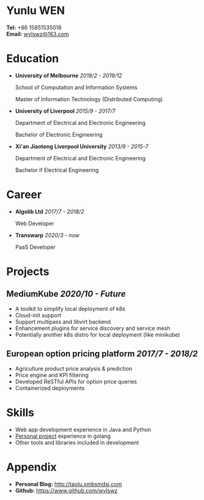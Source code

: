 <!-- font: frutiger -->

# Yunlu **WEN**
**Tel:** +86 15851535018   
**Email:** wylswz@163.com

# Education
- **University of Melbourne**
    *2018/2 - 2019/12*

    School of Computation and Information Systems

    Master of Information Technology
    (Distributed Computing)

- **University of Liverpool**
    *2015/9 - 2017/7*

    Department of Electrical and Electronic Engineering

    Bachelor of Electronic Engineering


- **Xi'an Jiaotong Liverpool University**
    *2013/9 - 2015-7*

    Department of Electrical and Electronic Engineering

    Bachelor if Electrical Engineering

# Career

- **Algolib Ltd** *2017/7 - 2018/2*
  
  Web Developer

- **Transwarp** *2020/3 - now*

  PaaS Developer


# Projects

## MediumKube *2020/10 - Future*
  - A toolkit to simplify local deployment of k8s
  - Cloud-init support
  - Support multipass and libvirt backend
  - Enhancement plugins for service discovery and service mesh
  - Potentially another k8s distro for local deployment (like minikube)

<!-- ## Sentiment analysis of social network *2019/2 - 2019/4*

  - *Applied Spark map reduce for data cleaning
  - *Social media data harvesting
  - Data consistency and availability using CouchDB cluster
  - Container orchestration with docker swarm
  - Automation using Ansible and openstack cloud
  - Load balanced and scalable web app for data visualization -->

## European option pricing platform *2017/7 - 2018/2*
  
  - Agriculture product price analysis & prediction
  - Price engine and KPI filtering
  - Developed ReSTful APIs for option price queries
  - Containerized deployments
<!-- 

## Article recommendation system based on latent semantic analysis *2017/1 - 2017/4*
  - Data harvesting from wikipedia
  - Apply different approaches of topic modelling (LSA, LDA)
  - Distance based content recpmmendation using KNN search -->


# Skills
- Web app development experience in Java and Python
- [Personal project](https://github.com/6BD-org) experience in golang
- Other tools and libraries included in development


# Appendix
- **Personal Blog:** http://taolu.xmbsmdsj.com 
- **Github:** https://www.github.com/wylswz
